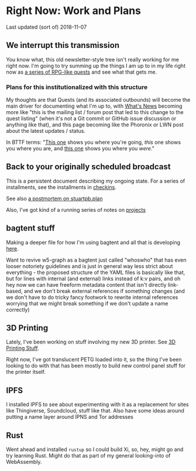 # Right Now: Work and Plans

Last updated (sort of) 2018-11-07

## We interrupt this transmission

You know what, this old newsletter-style tree isn't really working for me right now. I'm going to try summing up the things I am up to in my life right now as [a series of RPG-like quests][quests] and see what that gets me.

[quests]: 6f25cf97-8ee8-460e-9db8-3c241cadbff0.md

### Plans for this institutionalized with this structure

My thoughts are that Quests (and its associated outbounds) will become the main driver for documenting what I'm up to, with [What's News][checkins] becoming more like "this is the mailing list / forum post that led to this change to the quest listing" (when it's not a Git commit or GitHub issue discussion or anything like that), and this page becoming like the Phoronix or LWN post about the latest updates / status.

In BTTF terms: "[This one][Quests] shows you where you're going, *this* one shows you where you are, and [this one][checkins] shows you where you *were*."

## Back to your originally scheduled broadcast

This is a persistent document describing my ongoing state. For a series of installments, see the installments in [checkins][].

[checkins]: afcfaa78-ef7e-429e-a2ea-0b5c7abaf7b7.md

See also [a postmortem on stuartpb.plan][planfile postmortem]

[planfile postmortem]: f359a1e5-3e4f-4d30-8be3-0d0635c77ea4.md

Also, I've got kind of a running series of notes on [projects][]

[projects]: 8509d6ba-3cdd-418a-82ea-94cc044b6aef.md

## bagtent stuff

Making a deeper file for how I'm using bagtent and all that is developing [here][writing take 2].

[writing take 2]: 13ceb37e-99d5-417b-be3c-ec7e1bc537ac.md

Want to revive w5-graph as a bagtent just called "whoswho" that has even looser notoriety guidelines and is just in general way less strict about everything - the proposed structure of the YAML files is basically like that, but for lines with internal (and external) links instead of k:v pairs, and oh hey now we can have freeform metadata content that isn't directly link-based, and we don't break external references if something changes (and we don't have to do tricky fancy footwork to rewrite internal references worrying that we might break something if we don't update a name correctly)

## 3D Printing

Lately, I've been working on stuff involving my new 3D printer. See [3D Printing Stuff][].

[3D Printing Stuff]: b2694758-f919-4d46-a29b-7bbf189eab38.md

Right now, I've got translucent PETG loaded into it, so the thing I've been looking to do with that has been mostly to build new control panel stuff for the printer itself.

## IPFS

I installed IPFS to see about experimenting with it as a replacement for sites like Thingiverse, Soundcloud, stuff like that. Also have some ideas around putting a name layer around IPNS and Tor addresses

## Rust

Went ahead and installed `rustup` so I could build Xi, so, hey, might go and try learning Rust. Might do that as part of my general looking-into of WebAssembly.
